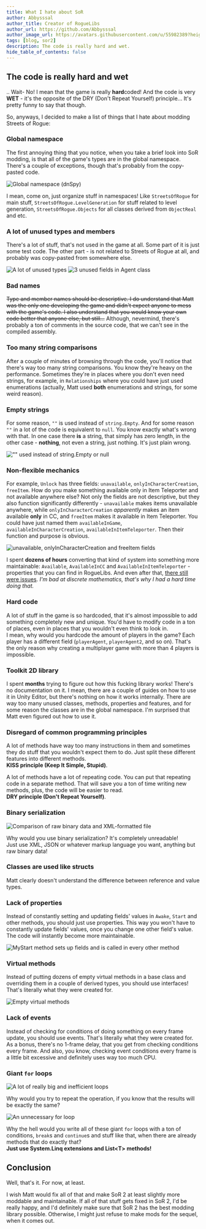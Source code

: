 ```yaml
---
title: What I hate about SoR
author: Abbysssal
author_title: Creator of RogueLibs
author_url: https://github.com/Abbysssal
author_image_url: https://avatars.githubusercontent.com/u/55982389?height=200&width=200
tags: [blog, sor2]
description: The code is really hard and wet.
hide_table_of_contents: false
---
```


## The code is really hard and wet

.. Wait- No! I mean that the game is really **hard**coded! And the code is very **WET** - it's the opposite of the DRY (Don't Repeat Yourself) principle... It's pretty funny to say that though.

So, anyways, I decided to make a list of things that I hate about modding Streets of Rogue:

<!--truncate-->

### Global namespace

The first annoying thing that you notice, when you take a brief look into SoR modding, is that all of the game's types are in the global namespace. There's a couple of exceptions, though that's probably from the copy-pasted code.

![Global namespace (dnSpy)](https://imgur.com/HYDcvxx.png)

I mean, come on, just organize stuff in namespaces! Like `StreetsOfRogue` for main stuff, `StreetsOfRogue.LevelGeneration` for stuff related to level generation, `StreetsOfRogue.Objects` for all classes derived from `ObjectReal` and etc.

### A lot of unused types and members

There's a lot of stuff, that's not used in the game at all. Some part of it is just some test code. The other part - is not related to Streets of Rogue at all, and probably was copy-pasted from somewhere else.

![A lot of unused types](https://imgur.com/XNeeF8Q.png)
![3 unused fields in Agent class](https://imgur.com/REhaTil.png)

### Bad names

~~Type and member names should be descriptive. I do understand that Matt was the only one developing the game and didn't expect anyone to mess with the game's code. I also understand that you would know your own code better that anyone else, but still...~~ Although, nevermind, there's probably a ton of comments in the source code, that we can't see in the compiled assembly.

### Too many string comparisons

After a couple of minutes of browsing through the code, you'll notice that there's way too many string comparisons. You know they're heavy on the performance. Sometimes they're in places where you don't even need strings, for example, in `Relationships` where you could have just used enumerations (actually, Matt used **both** enumerations and strings, for some weird reason).

### Empty strings

For some reason, `""` is used instead of `string.Empty`. And for some reason `""` in a lot of the code is equivalent to `null`. You know exactly what's wrong with that. In one case there **is** a string, that simply has zero length, in the other case - **nothing**, not even a string, just nothing. It's just plain wrong.

!["" used instead of string.Empty or null](https://imgur.com/9rDQAe7.png)

### Non-flexible mechanics

For example, `Unlock` has three fields: `unavailable`, `onlyInCharacterCreation`, `freeItem`. How do you make something available only in Item Teleporter and not available anywhere else? Not only the fields are not descriptive, but they also function significantly differently - `unavailable` makes items unavailable anywhere, while `onlyInCharacterCreation` *apparently* makes an item available **only** in CC, and `freeItem` makes it available in Item Teleporter. You could have just named them `availableInGame`, `availableInCharacterCreation`, `availableInItemTeleporter`. Then their function and purpose is obvious.

![unavailable, onlyInCharacterCreation and freeItem fields](https://imgur.com/gjnxvNM.png)

I spent **dozens of hours** converting that kind of system into something more maintainable: `Available`, `AvailableInCC` and `AvailableInItemTeleporter` - properties that you can find in RogueLibs. And even after that, [there still were issues](https://github.com/Abbysssal/RogueLibs/issues/40). *I'm bad at discrete mathematics, that's why I had a hard time doing that.*

### Hard code

A lot of stuff in the game is so hardcoded, that it's almost impossible to add something completely new and unique. You'd have to modify code in a ton of places, even in places that you wouldn't even think to look in.  
I mean, why would you hardcode the amount of players in the game? Each player has a different field (`playerAgent`, `playerAgent2`, and so on). That's the only reason why creating a multiplayer game with more than 4 players is impossible.

### Toolkit 2D library

I spent **months** trying to figure out how this fucking library works! There's no documentation on it. I mean, there are a couple of guides on how to use it in Unity Editor, but there's nothing on how it works internally. There are way too many unused classes, methods, properties and features, and for some reason the classes are in the global namespace. I'm surprised that Matt even figured out how to use it.

### Disregard of common programming principles

A lot of methods have way too many instructions in them and sometimes they do stuff that you wouldn't expect them to do. Just split these different features into different methods.  
**KISS principle (Keep It Simple, Stupid)**.

A lot of methods have a lot of repeating code. You can put that repeating code in a separate method. That will save you a ton of time writing new methods, plus, the code will be easier to read.  
**DRY principle (Don't Repeat Yourself)**.

### Binary serialization

![Comparison of raw binary data and XML-formatted file](https://imgur.com/bl0tEOj.png)

Why would you use binary serialization? It's completely unreadable!  
Just use XML, JSON or whatever markup language you want, anything but raw binary data!

### Classes are used like structs

Matt clearly doesn't understand the difference between reference and value types.

### Lack of properties

Instead of constantly setting and updating fields' values in `Awake`, `Start` and other methods, you should just use properties. This way you won't have to constantly update fields' values, once you change one other field's value. The code will instantly become more maintainable.

![MyStart method sets up fields and is called in every other method](https://imgur.com/gI7WV4I.png)

### Virtual methods

Instead of putting dozens of empty virtual methods in a base class and overriding them in a couple of derived types, you should use interfaces! That's literally what they were created for.

![Empty virtual methods](https://imgur.com/aKQA76v.png)

### Lack of events

Instead of checking for conditions of doing something on every frame update, you should use events. That's literally what they were created for. As a bonus, there's no 1-frame delay, that you get from checking conditions every frame. And also, you know, checking event conditions every frame is a little bit excessive and definitely uses way too much CPU.

### Giant `for` loops

![A lot of really big and inefficient loops](https://imgur.com/kY8gtia.png)

Why would you try to repeat the operation, if you know that the results will be exactly the same?

![An unnecessary for loop](https://imgur.com/vjCshb5.png)

Why the hell would you write all of these giant `for` loops with a ton of conditions, `break`s and `continue`s and stuff like that, when there are already methods that do exactly that?  
**Just use System.Linq extensions and List<T\> methods!**

## Conclusion

Well, that's it. For now, at least.

I wish Matt would fix all of that and make SoR 2 at least slightly more moddable and maintainable. If all of that stuff gets fixed in SoR 2, I'd be really happy, and I'd definitely make sure that SoR 2 has the best modding library possible. Otherwise, I might just refuse to make mods for the sequel, when it comes out.
